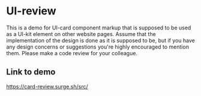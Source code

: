 # UI-review
This is a demo for UI-card component markup that is supposed to be used as a UI-kit element on other website pages. Assume that the implementation of the design is done as it is supposed to be, but if you have any design concerns or suggestions you're highly encouraged to mention them. Please make a code review for your colleague.

## Link to demo
https://card-review.surge.sh/src/
